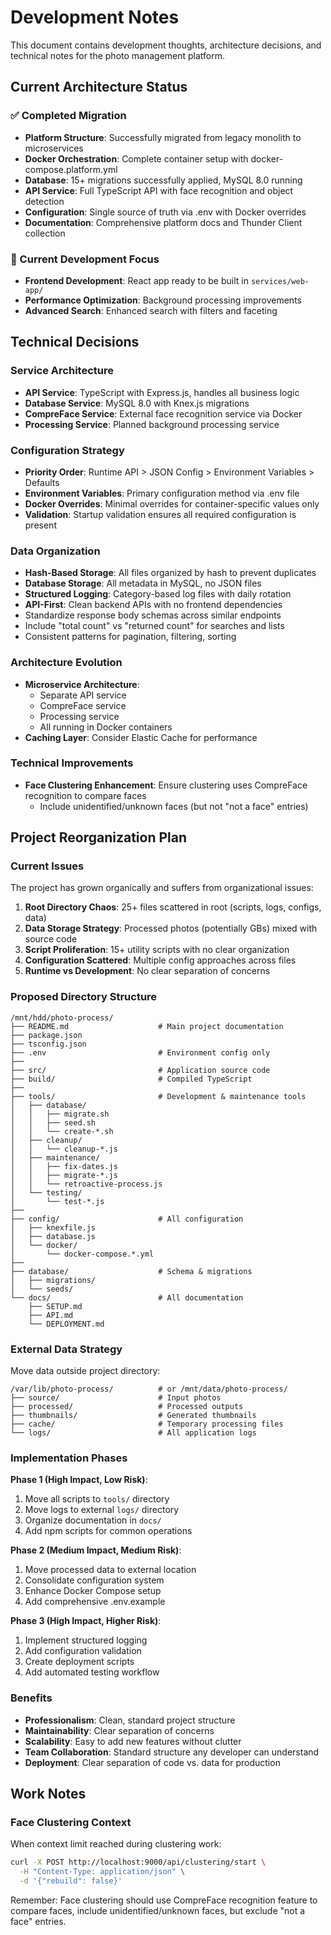 # Development Notes

This document contains development thoughts, architecture decisions, and technical notes for the photo management platform.

## Current Architecture Status

### ✅ Completed Migration
- **Platform Structure**: Successfully migrated from legacy monolith to microservices
- **Docker Orchestration**: Complete container setup with docker-compose.platform.yml
- **Database**: 15+ migrations successfully applied, MySQL 8.0 running
- **API Service**: Full TypeScript API with face recognition and object detection
- **Configuration**: Single source of truth via .env with Docker overrides
- **Documentation**: Comprehensive platform docs and Thunder Client collection

### 🔄 Current Development Focus
- **Frontend Development**: React app ready to be built in `services/web-app/`
- **Performance Optimization**: Background processing improvements
- **Advanced Search**: Enhanced search with filters and faceting

## Technical Decisions

### Service Architecture
- **API Service**: TypeScript with Express.js, handles all business logic
- **Database Service**: MySQL 8.0 with Knex.js migrations
- **CompreFace Service**: External face recognition service via Docker
- **Processing Service**: Planned background processing service

### Configuration Strategy
- **Priority Order**: Runtime API > JSON Config > Environment Variables > Defaults
- **Environment Variables**: Primary configuration method via .env file
- **Docker Overrides**: Minimal overrides for container-specific values only
- **Validation**: Startup validation ensures all required configuration is present

### Data Organization
- **Hash-Based Storage**: All files organized by hash to prevent duplicates
- **Database Storage**: All metadata in MySQL, no JSON files
- **Structured Logging**: Category-based log files with daily rotation
- **API-First**: Clean backend APIs with no frontend dependencies
- Standardize response body schemas across similar endpoints
- Include "total count" vs "returned count" for searches and lists
- Consistent patterns for pagination, filtering, sorting

### Architecture Evolution
- **Microservice Architecture**:
  - Separate API service
  - CompreFace service
  - Processing service
  - All running in Docker containers
- **Caching Layer**: Consider Elastic Cache for performance

### Technical Improvements
- **Face Clustering Enhancement**: Ensure clustering uses CompreFace recognition to compare faces
  - Include unidentified/unknown faces (but not "not a face" entries)

## Project Reorganization Plan

### Current Issues
The project has grown organically and suffers from organizational issues:

1. **Root Directory Chaos**: 25+ files scattered in root (scripts, logs, configs, data)
2. **Data Storage Strategy**: Processed photos (potentially GBs) mixed with source code 
3. **Script Proliferation**: 15+ utility scripts with no clear organization
4. **Configuration Scattered**: Multiple config approaches across files
5. **Runtime vs Development**: No clear separation of concerns

### Proposed Directory Structure
```
/mnt/hdd/photo-process/
├── README.md                    # Main project documentation
├── package.json                 
├── tsconfig.json
├── .env                         # Environment config only
├── 
├── src/                         # Application source code
├── build/                       # Compiled TypeScript
├── 
├── tools/                       # Development & maintenance tools
│   ├── database/
│   │   ├── migrate.sh
│   │   ├── seed.sh
│   │   └── create-*.sh
│   ├── cleanup/
│   │   └── cleanup-*.js
│   ├── maintenance/
│   │   ├── fix-dates.js
│   │   ├── migrate-*.js
│   │   └── retroactive-process.js
│   └── testing/
│       └── test-*.js
├── 
├── config/                      # All configuration
│   ├── knexfile.js
│   ├── database.js
│   └── docker/
│       └── docker-compose.*.yml
├── 
├── database/                    # Schema & migrations
│   ├── migrations/
│   └── seeds/
└── docs/                        # All documentation
    ├── SETUP.md
    ├── API.md
    └── DEPLOYMENT.md
```

### External Data Strategy
Move data outside project directory:
```
/var/lib/photo-process/          # or /mnt/data/photo-process/
├── source/                      # Input photos
├── processed/                   # Processed outputs  
├── thumbnails/                  # Generated thumbnails
├── cache/                       # Temporary processing files
└── logs/                        # All application logs
```

### Implementation Phases

**Phase 1 (High Impact, Low Risk)**:
1. Move all scripts to `tools/` directory
2. Move logs to external `logs/` directory 
3. Organize documentation in `docs/`
4. Add npm scripts for common operations

**Phase 2 (Medium Impact, Medium Risk)**:
1. Move processed data to external location
2. Consolidate configuration system
3. Enhance Docker Compose setup
4. Add comprehensive .env.example

**Phase 3 (High Impact, Higher Risk)**:
1. Implement structured logging
2. Add configuration validation
3. Create deployment scripts
4. Add automated testing workflow

### Benefits
- **Professionalism**: Clean, standard project structure
- **Maintainability**: Clear separation of concerns
- **Scalability**: Easy to add new features without clutter
- **Team Collaboration**: Standard structure any developer can understand
- **Deployment**: Clear separation of code vs. data for production

## Work Notes

### Face Clustering Context
When context limit reached during clustering work:
```bash
curl -X POST http://localhost:9000/api/clustering/start \
  -H "Content-Type: application/json" \
  -d '{"rebuild": false}'
```

Remember: Face clustering should use CompreFace recognition feature to compare faces, include unidentified/unknown faces, but exclude "not a face" entries.